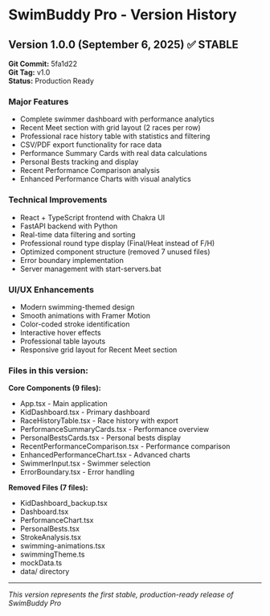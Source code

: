 # SwimBuddy Pro - Version History

## Version 1.0.0 (September 6, 2025) ✅ STABLE

**Git Commit:** 5fa1d22  
**Git Tag:** v1.0  
**Status:** Production Ready

### Major Features
- Complete swimmer dashboard with performance analytics
- Recent Meet section with grid layout (2 races per row)
- Professional race history table with statistics and filtering
- CSV/PDF export functionality for race data
- Performance Summary Cards with real data calculations
- Personal Bests tracking and display
- Recent Performance Comparison analysis
- Enhanced Performance Charts with visual analytics

### Technical Improvements
- React + TypeScript frontend with Chakra UI
- FastAPI backend with Python
- Real-time data filtering and sorting
- Professional round type display (Final/Heat instead of F/H)
- Optimized component structure (removed 7 unused files)
- Error boundary implementation
- Server management with start-servers.bat

### UI/UX Enhancements
- Modern swimming-themed design
- Smooth animations with Framer Motion
- Color-coded stroke identification
- Interactive hover effects
- Professional table layouts
- Responsive grid layout for Recent Meet section

### Files in this version:
**Core Components (9 files):**
- App.tsx - Main application
- KidDashboard.tsx - Primary dashboard  
- RaceHistoryTable.tsx - Race history with export
- PerformanceSummaryCards.tsx - Performance overview
- PersonalBestsCards.tsx - Personal bests display
- RecentPerformanceComparison.tsx - Performance comparison
- EnhancedPerformanceChart.tsx - Advanced charts
- SwimmerInput.tsx - Swimmer selection
- ErrorBoundary.tsx - Error handling

**Removed Files (7 files):**
- KidDashboard_backup.tsx
- Dashboard.tsx  
- PerformanceChart.tsx
- PersonalBests.tsx
- StrokeAnalysis.tsx
- swimming-animations.tsx
- swimmingTheme.ts
- mockData.ts
- data/ directory

---

*This version represents the first stable, production-ready release of SwimBuddy Pro*
